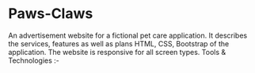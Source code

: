# Paws-Claws
An advertisement website for a fictional pet care application.  It describes the services, features as well as plans HTML, CSS, Bootstrap of the application. The website is responsive for all screen types. Tools &amp; Technologies :-
